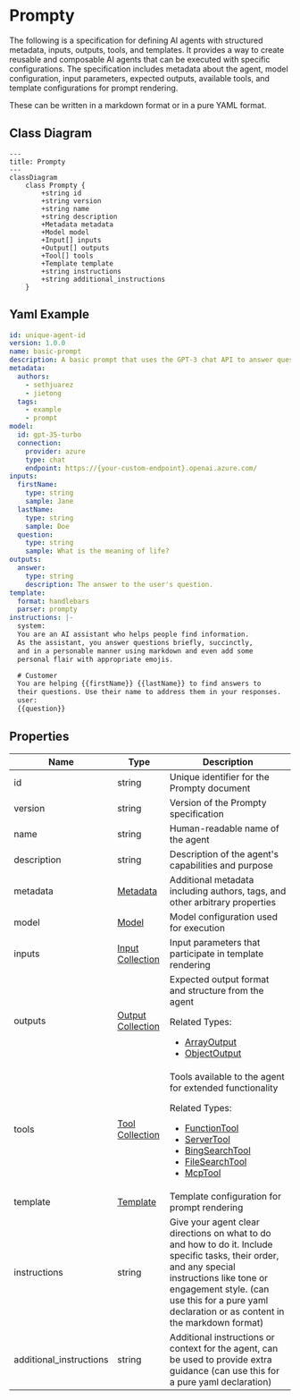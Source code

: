 # Prompty

The following is a specification for defining AI agents with structured metadata, inputs, outputs, tools, and templates.
It provides a way to create reusable and composable AI agents that can be executed with specific configurations.
The specification includes metadata about the agent, model configuration, input parameters, expected outputs,
available tools, and template configurations for prompt rendering.

These can be written in a markdown format or in a pure YAML format.

## Class Diagram

```mermaid
---
title: Prompty
---
classDiagram
    class Prompty {
        +string id
        +string version
        +string name
        +string description
        +Metadata metadata
        +Model model
        +Input[] inputs
        +Output[] outputs
        +Tool[] tools
        +Template template
        +string instructions
        +string additional_instructions
    }
```


## Yaml Example
```yaml
id: unique-agent-id
version: 1.0.0
name: basic-prompt
description: A basic prompt that uses the GPT-3 chat API to answer questions
metadata:
  authors:
    - sethjuarez
    - jietong
  tags:
    - example
    - prompt
model:
  id: gpt-35-turbo
  connection:
    provider: azure
    type: chat
    endpoint: https://{your-custom-endpoint}.openai.azure.com/
inputs:
  firstName:
    type: string
    sample: Jane
  lastName:
    type: string
    sample: Doe
  question:
    type: string
    sample: What is the meaning of life?
outputs:
  answer:
    type: string
    description: The answer to the user's question.
template:
  format: handlebars
  parser: prompty
instructions: |-
  system:
  You are an AI assistant who helps people find information.
  As the assistant, you answer questions briefly, succinctly,
  and in a personable manner using markdown and even add some 
  personal flair with appropriate emojis.

  # Customer
  You are helping {{firstName}} {{lastName}} to find answers to 
  their questions. Use their name to address them in your responses.
  user:
  {{question}}

```




## Properties

| Name | Type | Description |
| ---- | ---- | ----------- |
| id | string | Unique identifier for the Prompty document  |
| version | string | Version of the Prompty specification  |
| name | string | Human-readable name of the agent  |
| description | string | Description of the agent&#39;s capabilities and purpose  |
| metadata | [Metadata](Metadata.md) | Additional metadata including authors, tags, and other arbitrary properties  |
| model | [Model](Model.md) | Model configuration used for execution  |
| inputs | [Input Collection](Input.md) | Input parameters that participate in template rendering  |
| outputs | [Output Collection](Output.md) | Expected output format and structure from the agent <p>Related Types:<ul><li>[ArrayOutput](ArrayOutput.md)</li><li>[ObjectOutput](ObjectOutput.md)</li></ul></p> |
| tools | [Tool Collection](Tool.md) | Tools available to the agent for extended functionality <p>Related Types:<ul><li>[FunctionTool](FunctionTool.md)</li><li>[ServerTool](ServerTool.md)</li><li>[BingSearchTool](BingSearchTool.md)</li><li>[FileSearchTool](FileSearchTool.md)</li><li>[McpTool](McpTool.md)</li></ul></p> |
| template | [Template](Template.md) | Template configuration for prompt rendering  |
| instructions | string | Give your agent clear directions on what to do and how to do it. Include specific tasks, their order, and any special instructions like tone or engagement style. (can use this for a pure yaml declaration or as content in the markdown format)  |
| additional_instructions | string | Additional instructions or context for the agent, can be used to provide extra guidance (can use this for a pure yaml declaration)  |



